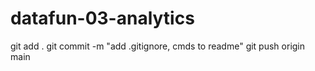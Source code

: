 # datafun-03-analytics
git add .
git commit -m "add .gitignore, cmds to readme"
git push origin main
